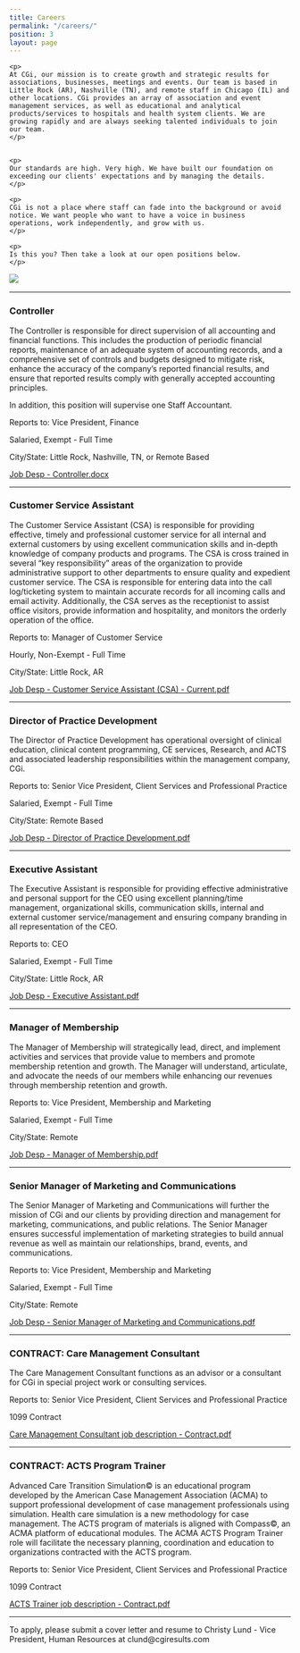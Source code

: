 ```yaml
---
title: Careers
permalink: "/careers/"
position: 3
layout: page
---
```



<div class="row mb-5 pb-4" style="margin-bottom: 1rem !important;">

  <div class="col-md-6">

    <p>
	At CGi, our mission is to create growth and strategic results for associations, businesses, meetings and events. Our team is based in Little Rock (AR), Nashville (TN), and remote staff in Chicago (IL) and other locations. CGi provides an array of association and event management services, as well as educational and analytical products/services to hospitals and health system clients. We are growing rapidly and are always seeking talented individuals to join our team.
    </p>


    <p>
    Our standards are high. Very high. We have built our foundation on exceeding our clients' expectations and by managing the details. 
    </p>

    <p>
    CGi is not a place where staff can fade into the background or avoid notice. We want people who want to have a voice in business operations, work independently, and grow with us. 
    </p>

    <p>
    Is this you? Then take a look at our open positions below.
    </p>

  </div>

  <div class="col-md-6">
    <img src="/uploads/Highland%20Ridge%20II.jpg" style="max-height: 375px;">
  </div>

</div>


<hr>

### Controller
The Controller is responsible for direct supervision of all accounting and financial functions.  This includes the production of periodic financial reports, maintenance of an adequate system of accounting records, and a comprehensive set of controls and budgets designed to mitigate risk, enhance the accuracy of the company’s reported financial results, and ensure that reported results comply with generally accepted accounting principles.

In addition, this position will supervise one Staff Accountant.<br />

Reports to: Vice President, Finance<br />

Salaried, Exempt - Full Time<br />

City/State: Little Rock, Nashville, TN, or Remote Based<br />

[Job Desp - Controller.docx](/uploads/Job%20Desp%20-%20Controller.docx)



<hr>

### Customer Service Assistant
The Customer Service Assistant (CSA) is responsible for providing effective, timely and professional customer service for all internal and external customers by using excellent communication skills and in-depth knowledge of company products and programs.  The CSA is cross trained in several “key responsibility” areas of the organization to provide administrative support to other departments to ensure quality and expedient customer service. The CSA is responsible for entering data into the call log/ticketing system to maintain accurate records for all incoming calls and email activity. Additionally, the CSA serves as the receptionist to assist office visitors, provide information and hospitality, and monitors the orderly operation of the office.<br />

Reports to: Manager of Customer Service<br />

Hourly, Non-Exempt - Full Time<br />

City/State: Little Rock, AR <br />

[Job Desp - Customer Service Assistant (CSA) - Current.pdf](/uploads/Job%20Desp%20-%20Customer%20Service%20Assistant%20(CSA)%20-%20Current.pdf)



<hr>

### Director of Practice Development
The Director of Practice Development has operational oversight of clinical education, clinical content programming, CE services, Research, and ACTS and associated leadership responsibilities within the management company, CGi.<br />

Reports to: Senior Vice President, Client Services and Professional Practice<br />

Salaried, Exempt - Full Time<br />

City/State: Remote Based<br />

[Job Desp - Director of Practice Development.pdf](/uploads/Job%20Desp%20-%20Director%20of%20Practice%20Development.pdf)



<hr>

### Executive Assistant
The Executive Assistant is responsible for providing effective administrative and personal support for the CEO using excellent planning/time management, organizational skills, communication skills, internal and external customer service/management and ensuring company branding in all representation of the CEO.<br />

Reports to: CEO<br />

Salaried, Exempt - Full Time<br />

City/State: Little Rock, AR<br />

[Job Desp - Executive Assistant.pdf](/uploads/Job%20Desp%20-%20Executive%20Assistant.pdf)

<hr>

### Manager of Membership
The Manager of Membership will strategically lead, direct, and implement   activities and services that provide value to members and promote membership retention and growth. The Manager will understand, articulate, and advocate the needs of our members while enhancing our revenues through membership retention and growth.<br />

Reports to: Vice President, Membership and Marketing<br />

Salaried, Exempt - Full Time<br />

City/State: Remote<br />

[Job Desp - Manager of Membership.pdf](/uploads/Job%20Desp%20-%20Manager%20of%20Membership.pdf)

<hr>

### Senior Manager of Marketing and Communications
The Senior Manager of Marketing and Communications will further the mission of CGi and our clients by providing direction and management for marketing, communications, and public relations. The Senior Manager ensures successful implementation of marketing strategies to build annual revenue as well as maintain our relationships, brand, events, and communications.<br />

Reports to: Vice President, Membership and Marketing<br />

Salaried, Exempt - Full Time<br />

City/State: Remote<br />

[Job Desp - Senior Manager of Marketing and Communications.pdf](/uploads/Job%20Desp%20-%20Senior%20Manager%20of%20Marketing%20and%20Communications.pdf)

<hr>

### CONTRACT: Care Management Consultant
The Care Management Consultant functions as an advisor or a consultant for CGi in special project work or consulting services.<br />

Reports to: Senior Vice President, Client Services and Professional Practice<br />

1099 Contract<br />

[Care Management Consultant job description - Contract.pdf](/uploads/Care%20Management%20Consultant%20job%20description%20-%20Contract.pdf)



<hr>

### CONTRACT: ACTS Program Trainer
Advanced Care Transition Simulation© is an educational program developed by the American Case Management Association (ACMA) to support professional development of case management professionals using simulation.  Health care simulation is a new methodology for case management. The ACTS program of materials is aligned with Compass©, an ACMA platform of educational modules.  The ACMA ACTS Program Trainer role will facilitate the necessary planning, coordination and education to organizations contracted with the ACTS program.<br />

Reports to: Senior Vice President, Client Services and Professional Practice<br />

1099 Contract<br />

[ACTS Trainer job description - Contract.pdf](/uploads/ACTS%20Trainer%20job%20description%20-%20Contract.pdf)

<hr>
To apply, please submit a cover letter and resume to Christy Lund - Vice President, Human Resources at clund@cgiresults.com


